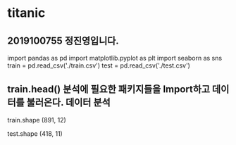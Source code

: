 # titanic
## 2019100755 정진영입니다.

import pandas as pd
import matplotlib.pyplot as plt
import seaborn as sns
train = pd.read_csv('./train.csv')
test = pd.read_csv('./test.csv')

train.head()
분석에 필요한 패키지들을 Import하고 데이터를 불러온다.
데이터 분석
---------
train.shape
(891, 12)

test.shape
(418, 11)
